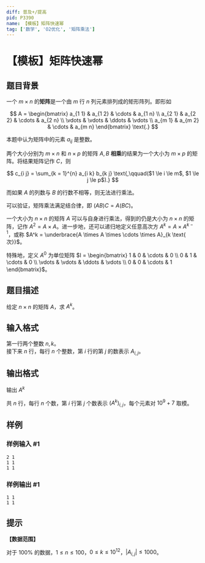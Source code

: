 ```yaml
---
diff: 普及+/提高
pid: P3390
name: 【模板】矩阵快速幂
tag: ['数学', 'O2优化', '矩阵乘法']
---
```

# 【模板】矩阵快速幂
## 题目背景

一个 $m \times n$ 的**矩阵**是一个由 $m$ 行 $n$ 列元素排列成的矩形阵列。即形如

$$ A = \begin{bmatrix} a_{1 1} & a_{1 2} & \cdots & a_{1 n} \\ a_{2 1} & a_{2 2} & \cdots & a_{2 n} \\ \vdots & \vdots & \ddots & \vdots \\ a_{m 1} & a_{m 2} & \cdots & a_{m n} \end{bmatrix} \text{.} $$

本题中认为矩阵中的元素 $a_{i j}$ 是整数。

两个大小分别为 $m \times n$ 和 $n \times p$ 的矩阵 $A, B$ **相乘**的结果为一个大小为 $m \times p$ 的矩阵。将结果矩阵记作 $C$，则

$$ c_{i j} = \sum_{k = 1}^{n} a_{i k} b_{k j} \text{,\qquad($1 \le i \le m$, $1 \le j \le p$).} $$

而如果 $A$ 的列数与 $B$ 的行数不相等，则无法进行乘法。

可以验证，矩阵乘法满足结合律，即 $(A B) C = A (B C)$。

一个大小为 $n \times n$ 的矩阵 $A$ 可以与自身进行乘法，得到的仍是大小为 $n \times n$ 的矩阵，记作 $A^2 = A \times A$。进一步地，还可以递归地定义任意高次方 $A^k = A \times A^{k - 1}$，或称 $A^k = \underbrace{A \times A \times \cdots \times A}_{k \text{ 次}}$。

特殊地，定义 $A^0$ 为单位矩阵 $I = \begin{bmatrix} 1 & 0 & \cdots & 0 \\ 0 & 1 & \cdots & 0 \\ \vdots & \vdots & \ddots & \vdots \\ 0 & 0 & \cdots & 1 \end{bmatrix}$。
## 题目描述

给定 $n\times n$ 的矩阵 $A$，求 $A^k$。

## 输入格式

第一行两个整数 $n,k$。  
接下来 $n$ 行，每行 $n$ 个整数，第 $i$ 行的第 $j$ 的数表示 $A_{i,j}$。
## 输出格式

输出 $A^k$

共 $n$ 行，每行 $n$ 个数，第 $i$ 行第 $j$ 个数表示 $(A^k)_{i,j}$，每个元素对 $10^9+7$ 取模。

## 样例

### 样例输入 #1
```
2 1
1 1
1 1
```
### 样例输出 #1
```
1 1
1 1
```
## 提示

**【数据范围】**

对于 $100\%$ 的数据，$1\le n \le 100$，$0 \le k \le 10^{12}$，$|A_{i,j}| \le 1000$。
